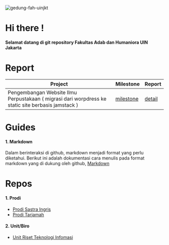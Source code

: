 ![gedung-fah-uinjkt](https://github.com/uin-ipi/.github/assets/24369262/d6b8eba8-e5be-4bda-a4cd-481bf7dcbd6d)

# Hi there !
#### Selamat datang di git repository Fakultas Adab dan Humaniora UIN Jakarta

# Report
| Project  | Milestone | Report |  
| ------------- | ------------- | ------- |
|  Pengembangan Website Ilmu Perpustakaan ( migrasi dari worpdress ke static site berbasis jamstack )  | [milestone](https://github.com/uin-ipi/uin-ipi.github.io/milestones)  | [detail](https://github.com/orgs/uin-ipi/projects/6) |


# Guides
#### 1. Markdown   
Dalam berinteraksi di github, markdown menjadi format yang perlu diketahui. Berikut ini adalah dokumentasi cara menulis pada format markdown yang di dukung oleh github,
[Markdown](https://docs.github.com/github/writing-on-github/getting-started-with-writing-and-formatting-on-github/basic-writing-and-formatting-syntax)


# Repos
#### 1. Prodi
- [Prodi Sastra Ingris](https://github.com/uin-si)
- [Prodi Tarjamah](https://github.com/uin-tar)

#### 2. Unit/Biro
- [Unit Riset Teknologi Infomasi](https://github.com/fah-unit)
